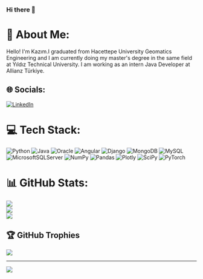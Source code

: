 ### Hi there 👋
# 💫 About Me:
Hello! I'm Kazım.I graduated from Hacettepe University Geomatics Engineering and I am currently doing my master's degree in the same field at Yıldız Technical University. 
I am working as an intern Java Developer at Allianz Türkiye.


## 🌐 Socials:
[![LinkedIn](https://img.shields.io/badge/LinkedIn-%230077B5.svg?logo=linkedin&logoColor=white)](https://www.linkedin.com/in/kaz%C4%B1m-ahmet-uzun-922b2017a/) 

# 💻 Tech Stack:
![Python](https://img.shields.io/badge/python-3670A0?style=for-the-badge&logo=python&logoColor=ffdd54) ![Java](https://img.shields.io/badge/java-%23ED8B00.svg?style=for-the-badge&logo=java&logoColor=white)  ![Oracle](https://img.shields.io/badge/Oracle-F80000?style=for-the-badge&logo=oracle&logoColor=white)  ![Angular](https://img.shields.io/badge/angular-%23DD0031.svg?style=for-the-badge&logo=angular&logoColor=white)  ![Django](https://img.shields.io/badge/django-%23092E20.svg?style=for-the-badge&logo=django&logoColor=white)  ![MongoDB](https://img.shields.io/badge/MongoDB-%234ea94b.svg?style=for-the-badge&logo=mongodb&logoColor=white) ![MySQL](https://img.shields.io/badge/mysql-%2300f.svg?style=for-the-badge&logo=mysql&logoColor=white) ![MicrosoftSQLServer](https://img.shields.io/badge/Microsoft%20SQL%20Sever-CC2927?style=for-the-badge&logo=microsoft%20sql%20server&logoColor=white)       ![NumPy](https://img.shields.io/badge/numpy-%23013243.svg?style=for-the-badge&logo=numpy&logoColor=white) ![Pandas](https://img.shields.io/badge/pandas-%23150458.svg?style=for-the-badge&logo=pandas&logoColor=white) ![Plotly](https://img.shields.io/badge/Plotly-%233F4F75.svg?style=for-the-badge&logo=plotly&logoColor=white) ![SciPy](https://img.shields.io/badge/SciPy-%230C55A5.svg?style=for-the-badge&logo=scipy&logoColor=%white) ![PyTorch](https://img.shields.io/badge/PyTorch-%23EE4C2C.svg?style=for-the-badge&logo=PyTorch&logoColor=white) 
# 📊 GitHub Stats:
![](https://github-readme-stats.vercel.app/api?username=KazimAhmetUzun&theme=dark&hide_border=false&include_all_commits=false&count_private=false)<br/>
![](https://github-readme-streak-stats.herokuapp.com/?user=KazimAhmetUzun&theme=dark&hide_border=false)<br/>
![](https://github-readme-stats.vercel.app/api/top-langs/?username=KazimAhmetUzun&theme=dark&hide_border=false&include_all_commits=false&count_private=false&layout=compact)

## 🏆 GitHub Trophies
![](https://github-profile-trophy.vercel.app/?username=KazimAhmetUzun&theme=radical&no-frame=false&no-bg=true&margin-w=4)

---
[![](https://visitcount.itsvg.in/api?id=KazimAhmetUzun&icon=0&color=0)](https://visitcount.itsvg.in)

<!-- Proudly created with GPRM ( https://gprm.itsvg.in ) -->
